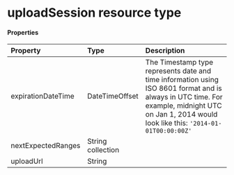 # uploadSession resource type



#### Properties
| Property	   | Type	|Description|
|:---------------|:--------|:----------|
|expirationDateTime|DateTimeOffset|The Timestamp type represents date and time information using ISO 8601 format and is always in UTC time. For example, midnight UTC on Jan 1, 2014 would look like this: `'2014-01-01T00:00:00Z'`|
|nextExpectedRanges|String collection||
|uploadUrl|String||
